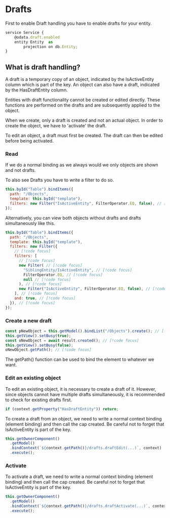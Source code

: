 # Drafts

First to enable Draft handling you have to enable drafts for your entity.

```javascript
service Service {
    @odata.draft.enabled
    entity Entity  as
        projection on db.Entity;
}
```

## What is draft handling?

A draft is a temporary copy of an object, indicated by the IsActiveEntity column which is part of the key. An object can also have a draft, indicated by the HasDraftEntity column.

Entities with draft functionality cannot be created or edited directly. These functions are performed on the drafts and are subsequently applied to the object.

When we create, only a draft is created and not an actual object. In order to create the object, we have to 'activate' the draft.

To edit an object, a draft must first be created. The draft can then be edited before being activated.

### Read

If we do a normal binding as we always would we only objects are shown and not drafts.

To also see Drafts you have to write a filter to do so.

```javascript
this.byId("Table").bindItems({
  path: "/Objects",
  template: this.byId("template"),
  filters: new Filter("IsActiveEntity", FilterOperator.EQ, false), // [!code focus]
});
```

Alternatively, you can view both objects without drafts and drafts simultaneously like this.

```javascript
this.byId("Table").bindItems({
  path: "/Objects",
  template: this.byId("template"),
  filters: new Filter({
    // [!code focus]
    filters: [
      // [!code focus]
      new Filter( // [!code focus]
        "SiblingEntity/IsActiveEntity", // [!code focus]
        FilterOperator.EQ, // [!code focus]
        null // [!code focus]
      ), // [!code focus]
      new Filter("IsActiveEntity", FilterOperator.EQ, false), // [!code focus]
    ], // [!code focus]
    and: true, // [!code focus]
  }), // [!code focus]
});
```

### Create a new draft

```javascript
const pNewObject = this.getModel().bindList("/Objects").create(); // [!code focus]
this.getView().setBusy(true);
const oNewObject = await result.created(); // [!code focus]
this.getView().setBusy(false);
oNewObject.getPath(); // [!code focus]
```

The getPath() function can be used to bind the element to whatever we want.

### Edit an existing object

To edit an existing object, it is necessary to create a draft of it. However, since objects cannot have multiple drafts simultaneously, it is recommended to check for existing drafts first.

```javascript
if (context.getProperty("HasDraftEntity")) return;
```

To create a draft from an object, we need to write a normal context binding (element binding) and then call the cap created. Be careful not to forget that IsActiveEntity is part of the key.

```javascript
this.getOwnerComponent()
  .getModel()
  .bindContext(`${context.getPath()}/drafts.draftEdit(...)`, context)
  .execute();
```

### Activate

To activate a draft, we need to write a normal context binding (element binding) and then call the cap created. Be careful not to forget that IsActiveEntity is part of the key.

```javascript
this.getOwnerComponent()
  .getModel()
  .bindContext(`${context.getPath()}/drafts.draftActivate(...)`, context)
  .execute();
```
